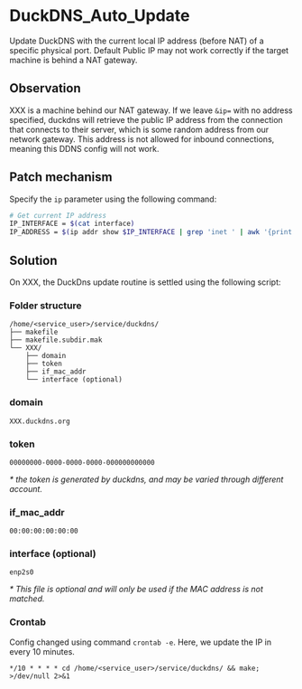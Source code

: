 # DuckDNS_Auto_Update
Update DuckDNS with the current local IP address (before NAT) of a specific physical port. 
Default Public IP may not work correctly if the target machine is behind a NAT gateway. 

## Observation
XXX is a machine behind our NAT gateway. If we leave `&ip=` with no address specified, duckdns will retrieve the public IP address from the connection that connects to their server, which is some random address from our network gateway. This address is not allowed for inbound connections, meaning this DDNS config will not work. 

## Patch mechanism
Specify the `ip` parameter using the following command: 
```bash
# Get current IP address
IP_INTERFACE = $(cat interface)
IP_ADDRESS = $(ip addr show $IP_INTERFACE | grep 'inet ' | awk '{print $2}' | cut -d'/' -f1)
```

## Solution
On XXX, the DuckDns update routine is settled using the following script:
### Folder structure
```
/home/<service_user>/service/duckdns/
├── makefile
├── makefile.subdir.mak
└── XXX/
    ├── domain
    ├── token
    ├── if_mac_addr
    └── interface (optional)
```

### domain
```
XXX.duckdns.org
```

### token
```
00000000-0000-0000-0000-000000000000
```
_* the token is generated by duckdns, and may be varied through different account._

### if_mac_addr
```
00:00:00:00:00:00
```

### interface (optional)
```
enp2s0
```
_* This file is optional and will only be used if the MAC address is not matched._


### Crontab
Config changed using command `crontab -e`.
Here, we update the IP in every 10 minutes.
```
*/10 * * * * cd /home/<service_user>/service/duckdns/ && make; >/dev/null 2>&1
```
